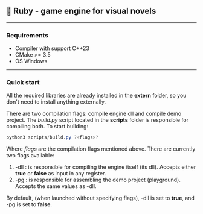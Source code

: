 ## 📄 __Ruby__ - game engine for visual novels
___ 

### Requirements

+ Compiler with support C++23
+ CMake >= 3.5
+ OS Windows
___

### Quick start

All the required libraries are already installed in the __extern__ folder, so you don't need to install anything externally.

There are two compilation flags: compile engine dll and compile demo project. The _build.py_ script located in the __scripts__ folder is responsible for compiling both. To start building:

```powershell
python3 scripts/build.py ?<flags>?
```
Where _flags_ are the compilation flags mentioned above. There are currently two flags available:
1) -dll : is responsible for compiling the engine itself (its dll). Accepts either __true__ or __false__ as input in any register.
2) -pg : is responsible for assembling the demo project (playground). Accepts the same values as -dll.

By default, (when launched without specifying flags), -dll is set to __true__, and -pg is set to __false__.